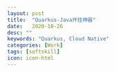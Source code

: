 ```yaml
---
layout: post
title:  "Quarkus-Java开挂神器"
date:   2020-10-26
desc: ""
keywords: "Quarkus, Cloud Native"
categories: [Work]
tags: [softskill]
icon: icon-html
---
```

# 
